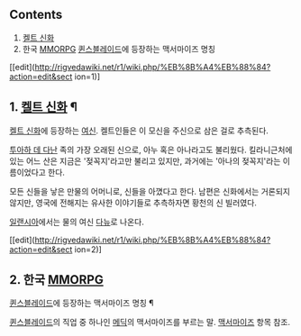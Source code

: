 ## Contents

    

1. [켈트 신화](%EC%BC%88%ED%8A%B8%20%EC%8B%A0%ED%99%94.md)
2. 한국 [MMORPG](MMORPG.md) [퀸스블레이드](%ED%80%B8%EC%8A%A4%EB%B8%94%EB%A0%88%EC%9D%B4%EB%93%9C.md)에 등장하는 맥서마이즈 명칭 

[[edit](http://rigvedawiki.net/r1/wiki.php/%EB%8B%A4%EB%88%84?action=edit&sect
ion=1)]

## 1. [켈트 신화](%EC%BC%88%ED%8A%B8%20%EC%8B%A0%ED%99%94.md) ¶

[켈트 신화](%EC%BC%88%ED%8A%B8%20%EC%8B%A0%ED%99%94.md)에 등장하는
[여신](%EC%97%AC%EC%8B%A0.md). 켈트인들은 이 모신을 주신으로 삼은 걸로 추측된다.

  

[투아하 데 다난](%ED%88%AC%EC%95%84%ED%95%98%20%EB%8D%B0%20%EB%8B%A4%EB%82%9C.md)
족의 가장 오래된 신으로, 아누 혹은 아나라고도 불리웠다. 킬라니근처에 있는 어느 산은 지금은 '젖꼭지'라고만 불리고 있지만, 과거에는
'아나의 젖꼭지'라는 이름이었다고 한다.

  

모든 신들을 낳은 만물의 어머니로, 신들을 아꼈다고 한다. 남편은 신화에서는 거론되지 않지만, 영국에 전해지는 유사한 이야기들로 추측하자면
황천의 신 빌러였다.

  

[일랜시아](%EC%9D%BC%EB%9E%9C%EC%8B%9C%EC%95%84.md)에서는 물의 여신 [다뉴](%EC%9D%BC%EB%9E%9C%EC%8B%9C%EC%95%84/%EB%B0%B0%EA%B2%BD%EC%8A%A4%ED%86%A0%EB%A6%AC%20%EB%B0%8F%20%ED%8A%B9%EC%A7%95#s-1.1.1.md)로 나온다.

  

[[edit](http://rigvedawiki.net/r1/wiki.php/%EB%8B%A4%EB%88%84?action=edit&sect
ion=2)]

## 2. 한국 [MMORPG](MMORPG.md)
[퀸스블레이드](%ED%80%B8%EC%8A%A4%EB%B8%94%EB%A0%88%EC%9D%B4%EB%93%9C.md)에 등장하는
맥서마이즈 명칭 ¶

[퀸스블레이드](%ED%80%B8%EC%8A%A4%EB%B8%94%EB%A0%88%EC%9D%B4%EB%93%9C.md)의 직업 중
하나인 [메딕](%EB%A9%94%EB%94%95.md)의 맥서마이즈를 부르는 말.
[맥서마이즈](%EB%A7%A5%EC%84%9C%EB%A7%88%EC%9D%B4%EC%A6%88.md) 항목 참조.


